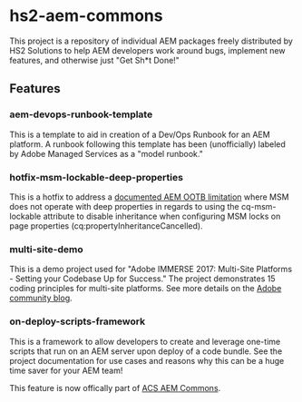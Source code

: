 # hs2-aem-commons

This project is a repository of individual AEM packages freely distributed by HS2 Solutions to help AEM developers
work around bugs, implement new features, and otherwise just "Get Sh*t Done!"

## Features

### aem-devops-runbook-template
This is a template to aid in creation of a Dev/Ops Runbook for an AEM platform. A runbook following this template has
been (unofficially) labeled by Adobe Managed Services as a "model runbook." 

### hotfix-msm-lockable-deep-properties
This is a hotfix to address a
[documented AEM OOTB limitation](https://docs.adobe.com/docs/en/aem/6-2/develop/extending/msm.html)
where MSM does not operate with deep properties in regards
to using the cq-msm-lockable attribute to disable inheritance when configuring MSM locks on page properties
(cq:propertyInheritanceCancelled).

### multi-site-demo
This is a demo project used for "Adobe IMMERSE 2017: Multi-Site Platforms - Setting your Codebase Up for Success."
The project demonstrates 15 coding principles for multi-site platforms.  See more details on the
[Adobe community blog](http://blogs.adobe.com/contentmanagement/2017/04/24/aem-multi-site-tips-tricks-preview-immerse-2017).

### on-deploy-scripts-framework
This is a framework to allow developers to create and leverage one-time scripts that run on an AEM server
upon deploy of a code bundle. See the project documentation for use cases and reasons why this can be a huge
time saver for your AEM team!

This feature is now offically part of
[ACS AEM Commons](https://adobe-consulting-services.github.io/acs-aem-commons/features/on-deploy-scripts/index.html).